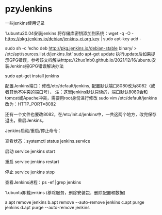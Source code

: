 # pzyJenkins
一些jenkins使用记录

1.ubuntu20.04安装jenkins
将存储库密钥添加到系统：wget -q -O - https://pkg.jenkins.io/debian/jenkins-ci.org.key | sudo apt-key add -

sudo sh -c ‘echo deb http://pkg.jenkins.io/debian-stable binary/ > /etc/apt/sources.list.d/jenkins.list’
sudo apt-get update 执行update后如果提示GPG错误，参考该文档解决https://2hux1nb0.github.io/2021/12/16/ubuntu安装Jenkins报GPG错误解决办法

sudo apt-get install jenkins

配置Jenkins端口：修改/etc/default/jenkins, 配置默认端口8080改为8082（或者其他不冲突的端口号），
注：这里jenkins默认只读的，端口默认8080会和tomcat或Apache冲突，需要用root身份进行修改 sudo vim /etc/default/jenkins
改为：HTTP_PORT=8082

还有一个文件也要改8082，在/etc/init.d/jenkins中，一共这两个地方，改完保存退出，重启Jenkins。

Jenkins启动/重启/停止命令：

查看状态：systemctl status jenkins.service

启动 service jenkins start

重启 service jenkins restart

停止 service jenkins stop

查看Jenkins进程：ps -ef |grep jenkins


1.ubuntu卸载jenkins
(移除服务，删除安装包，删除配置和数据)

a.apt remove jenkins
b.apt remove --auto-remove jenkins
c.apt purge jenkins
d.apt purge --auto-remove jenkins

